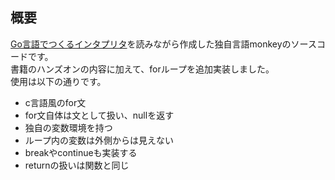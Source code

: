 ## 概要

[Go言語でつくるインタプリタ](https://www.oreilly.co.jp/books/9784873118222/)を読みながら作成した独自言語monkeyのソースコードです。<br>
書籍のハンズオンの内容に加えて、forループを追加実装しました。<br>
使用は以下の通りです。<br>
- c言語風のfor文
- for文自体は文として扱い、nullを返す
- 独自の変数環境を持つ
- ループ内の変数は外側からは見えない
- breakやcontinueも実装する
- returnの扱いは関数と同じ
